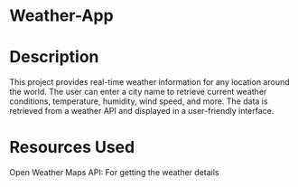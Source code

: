 
# Weather-App

# Description
This project provides real-time weather information for any location around the world. The user can enter a city name to retrieve current weather conditions, temperature, humidity, wind speed, and more. The data is retrieved from a weather API and displayed in a user-friendly interface.

# Resources Used
 Open Weather Maps API: For getting the weather details
 

